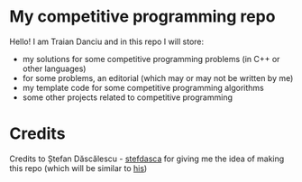 # My competitive programming repo

Hello! I am Traian Danciu and in this repo I will store:

- my solutions for some competitive programming problems (in C++ or other languages)
- for some problems, an editorial (which may or may not be written by me)
- my template code for some competitive programming algorithms
- some other projects related to competitive programming

# Credits

Credits to Ștefan Dăscălescu - [stefdasca](https://github.com/stefdasca/) for giving me the idea of making this repo (which will be similar to [his](https://github.com/stefdasca/CompetitiveProgramming))
